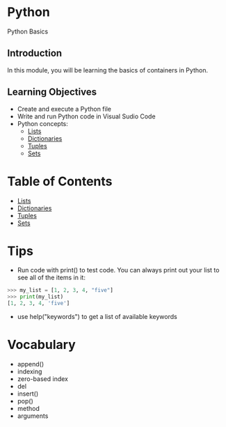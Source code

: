 # Python
Python Basics

## Introduction
In this module, you will be learning the basics of containers in Python.

## Learning Objectives
* Create and execute a Python file
* Write and run Python code in Visual Sudio Code
* Python concepts: 
  * [Lists](https://docs.python.org/3/tutorial/introduction.html#lists)
  * [Dictionaries](https://docs.python.org/3/tutorial/datastructures.html#dictionaries)
  * [Tuples](https://docs.python.org/3/tutorial/datastructures.html#tuples-and-sequences)
  * [Sets](https://docs.python.org/3/tutorial/datastructures.html)


Table of Contents
=================
- [Lists](https://github.com/wonntann/Python/tree/main/Containers/Lists)
- [Dictionaries](https://github.com/wonntann/Python/tree/main/Containers/Dictionary)
- [Tuples](https://github.com/wonntann/Python/tree/main/Containers/Tuples)
- [Sets](https://github.com/wonntann/Python/tree/main/Containers/Sets)




Tips
=================
- Run code with print() to test code. You can always print out your list to see all of the items in it:
``` python
>>> my_list = [1, 2, 3, 4, "five"]
>>> print(my_list)
[1, 2, 3, 4, 'five']

```
- use help("keywords") to get a list of available keywords




Vocabulary
==============
- append()
- indexing
- zero-based index
- del
- insert()
- pop()
- method
- arguments
